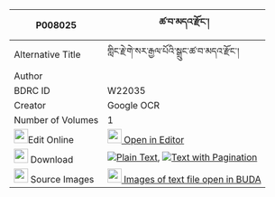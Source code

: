|P008025|ཚ་བ་མདའ་རྫོང་། 
| --- | --- 
|Alternative Title |གླིང་རྗེ་གེ་སར་རྒྱལ་པོའི་སྒྲུང་ཚ་བ་མདའ་རྫོང་།
|Author | 
|BDRC ID | W22035
|Creator | Google OCR
|Number of Volumes| 1
|<img width="25" src="https://img.icons8.com/color/25/000000/edit-property.png">Edit Online| [<img width="25" src="https://avatars.githubusercontent.com/u/45091458?s=200&v=4"> Open in Editor](http://editor.openpecha.org/P008025)
|<img width="25" src="https://img.icons8.com/fluent/48/000000/download-2.png"/>  Download | [![](https://img.icons8.com/color/20/000000/txt.png)Plain Text](https://github.com/Openpecha/P008025/releases/download/v1/tsawa_da_dzong_plain_P008025.zip), [![](https://img.icons8.com/color/20/000000/txt.png)Text with Pagination](https://github.com/Openpecha/P008025/releases/download/v1/tsawa_da_dzong_pages_P008025.zip)
|<img width="25" src="https://img.icons8.com/plasticine/100/000000/pictures-folder.png"/>  Source Images | [<img width="25" src="https://library.bdrc.io/icons/BUDA-small.svg"> Images of text file open in BUDA](https://library.bdrc.io/show/bdr:W22035)